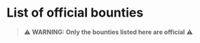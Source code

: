 # List of official bounties

> ⚠ **WARNING: Only the bounties listed here are official**  ⚠


<br />






<br /><br /><br /><br /><br />